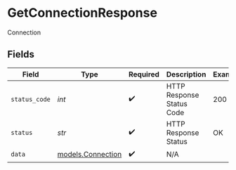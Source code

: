 # GetConnectionResponse

Connection


## Fields

| Field                                        | Type                                         | Required                                     | Description                                  | Example                                      |
| -------------------------------------------- | -------------------------------------------- | -------------------------------------------- | -------------------------------------------- | -------------------------------------------- |
| `status_code`                                | *int*                                        | :heavy_check_mark:                           | HTTP Response Status Code                    | 200                                          |
| `status`                                     | *str*                                        | :heavy_check_mark:                           | HTTP Response Status                         | OK                                           |
| `data`                                       | [models.Connection](../models/connection.md) | :heavy_check_mark:                           | N/A                                          |                                              |